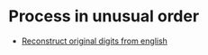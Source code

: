 
# <a id="process-in-unusual-order">Process in unusual order</a>
* [Reconstruct original digits from english](../Solutions/R/reconstruct-original-digits-from-english)
